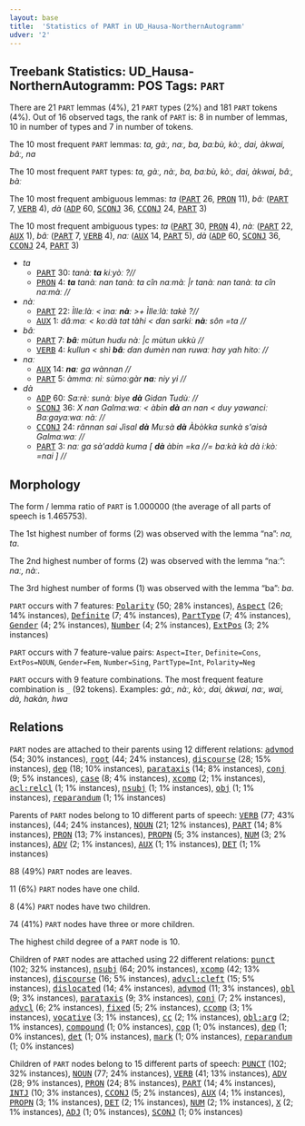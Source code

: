 ```yaml
---
layout: base
title:  'Statistics of PART in UD_Hausa-NorthernAutogramm'
udver: '2'
---
```


## Treebank Statistics: UD_Hausa-NorthernAutogramm: POS Tags: `PART`

There are 21 `PART` lemmas (4%), 21 `PART` types (2%) and 181 `PART` tokens (4%).
Out of 16 observed tags, the rank of `PART` is: 8 in number of lemmas, 10 in number of types and 7 in number of tokens.

The 10 most frequent `PART` lemmas: <em>ta, gàː, naː, ba, baːbù, kòː, dai, àkwai, bâː, na</em>

The 10 most frequent `PART` types:  <em>ta, gàː, nàː, ba, baːbù, kòː, dai, àkwai, bâː, bàː</em>

The 10 most frequent ambiguous lemmas: <em>ta</em> (<tt><a href="ha_northernautogramm-pos-PART.html">PART</a></tt> 26, <tt><a href="ha_northernautogramm-pos-PRON.html">PRON</a></tt> 11), <em>bâː</em> (<tt><a href="ha_northernautogramm-pos-PART.html">PART</a></tt> 7, <tt><a href="ha_northernautogramm-pos-VERB.html">VERB</a></tt> 4), <em>dà</em> (<tt><a href="ha_northernautogramm-pos-ADP.html">ADP</a></tt> 60, <tt><a href="ha_northernautogramm-pos-SCONJ.html">SCONJ</a></tt> 36, <tt><a href="ha_northernautogramm-pos-CCONJ.html">CCONJ</a></tt> 24, <tt><a href="ha_northernautogramm-pos-PART.html">PART</a></tt> 3)

The 10 most frequent ambiguous types:  <em>ta</em> (<tt><a href="ha_northernautogramm-pos-PART.html">PART</a></tt> 30, <tt><a href="ha_northernautogramm-pos-PRON.html">PRON</a></tt> 4), <em>nàː</em> (<tt><a href="ha_northernautogramm-pos-PART.html">PART</a></tt> 22, <tt><a href="ha_northernautogramm-pos-AUX.html">AUX</a></tt> 1), <em>bâː</em> (<tt><a href="ha_northernautogramm-pos-PART.html">PART</a></tt> 7, <tt><a href="ha_northernautogramm-pos-VERB.html">VERB</a></tt> 4), <em>naː</em> (<tt><a href="ha_northernautogramm-pos-AUX.html">AUX</a></tt> 14, <tt><a href="ha_northernautogramm-pos-PART.html">PART</a></tt> 5), <em>dà</em> (<tt><a href="ha_northernautogramm-pos-ADP.html">ADP</a></tt> 60, <tt><a href="ha_northernautogramm-pos-SCONJ.html">SCONJ</a></tt> 36, <tt><a href="ha_northernautogramm-pos-CCONJ.html">CCONJ</a></tt> 24, <tt><a href="ha_northernautogramm-pos-PART.html">PART</a></tt> 3)


* <em>ta</em>
  * <tt><a href="ha_northernautogramm-pos-PART.html">PART</a></tt> 30: <em>tanàː <b>ta</b> kiːyòː ?//</em>
  * <tt><a href="ha_northernautogramm-pos-PRON.html">PRON</a></tt> 4: <em><b>ta</b> tanàː nan tanàː ta cîn naːmàː |r tanàː nan tanàː ta cîn naːmàː //</em>
* <em>nàː</em>
  * <tt><a href="ha_northernautogramm-pos-PART.html">PART</a></tt> 22: <em>Ìlleːlàː < ìnaː <b>nàː</b> >+ Ìlleːlàː takè ?//</em>
  * <tt><a href="ha_northernautogramm-pos-AUX.html">AUX</a></tt> 1: <em>dâːmaː < koːdà tat tàhi < ɗan sarkiː <b>nàː</b> sôn =ta //</em>
* <em>bâː</em>
  * <tt><a href="ha_northernautogramm-pos-PART.html">PART</a></tt> 7: <em><b>bâː</b> mùtun huɗu nàː |c mùtun ukkù //</em>
  * <tt><a href="ha_northernautogramm-pos-VERB.html">VERB</a></tt> 4: <em>kullun < shì <b>bâː</b> ɗan dumèn nan ruwaː hay yah hitoː //</em>
* <em>naː</em>
  * <tt><a href="ha_northernautogramm-pos-AUX.html">AUX</a></tt> 14: <em><b>naː</b> ga wànnan //</em>
  * <tt><a href="ha_northernautogramm-pos-PART.html">PART</a></tt> 5: <em>àmmaː niː sùmoːgàr <b>naː</b> niy yi //</em>
* <em>dà</em>
  * <tt><a href="ha_northernautogramm-pos-ADP.html">ADP</a></tt> 60: <em>Saːrèː sunàː bìye <b>dà</b> Gidan Tudùː //</em>
  * <tt><a href="ha_northernautogramm-pos-SCONJ.html">SCONJ</a></tt> 36: <em>X nan Galmaːwaː < àbin <b>dà</b> an nan < duy yawanciː Baːgayaːwaː nàː //</em>
  * <tt><a href="ha_northernautogramm-pos-CCONJ.html">CCONJ</a></tt> 24: <em>rânnan sai Jìsal <b>dà</b> Muːsà <b>dà</b> Àbòkka sunkà s'aisà Galmaːwaː //</em>
  * <tt><a href="ha_northernautogramm-pos-PART.html">PART</a></tt> 3: <em>naː ga sà'addà kuma [ <b>dà</b> àbin =ka //= baːkà kà dà iːkòː =nai ] //</em>

## Morphology

The form / lemma ratio of `PART` is 1.000000 (the average of all parts of speech is 1.465753).

The 1st highest number of forms (2) was observed with the lemma “na”: <em>na, ta</em>.

The 2nd highest number of forms (2) was observed with the lemma “naː”: <em>naː, nàː</em>.

The 3rd highest number of forms (1) was observed with the lemma “ba”: <em>ba</em>.

`PART` occurs with 7 features: <tt><a href="ha_northernautogramm-feat-Polarity.html">Polarity</a></tt> (50; 28% instances), <tt><a href="ha_northernautogramm-feat-Aspect.html">Aspect</a></tt> (26; 14% instances), <tt><a href="ha_northernautogramm-feat-Definite.html">Definite</a></tt> (7; 4% instances), <tt><a href="ha_northernautogramm-feat-PartType.html">PartType</a></tt> (7; 4% instances), <tt><a href="ha_northernautogramm-feat-Gender.html">Gender</a></tt> (4; 2% instances), <tt><a href="ha_northernautogramm-feat-Number.html">Number</a></tt> (4; 2% instances), <tt><a href="ha_northernautogramm-feat-ExtPos.html">ExtPos</a></tt> (3; 2% instances)

`PART` occurs with 7 feature-value pairs: `Aspect=Iter`, `Definite=Cons`, `ExtPos=NOUN`, `Gender=Fem`, `Number=Sing`, `PartType=Int`, `Polarity=Neg`

`PART` occurs with 9 feature combinations.
The most frequent feature combination is `_` (92 tokens).
Examples: <em>gàː, nàː, kòː, dai, àkwai, naː, wai, dà, hakàn, hwa</em>


## Relations

`PART` nodes are attached to their parents using 12 different relations: <tt><a href="ha_northernautogramm-dep-advmod.html">advmod</a></tt> (54; 30% instances), <tt><a href="ha_northernautogramm-dep-root.html">root</a></tt> (44; 24% instances), <tt><a href="ha_northernautogramm-dep-discourse.html">discourse</a></tt> (28; 15% instances), <tt><a href="ha_northernautogramm-dep-dep.html">dep</a></tt> (18; 10% instances), <tt><a href="ha_northernautogramm-dep-parataxis.html">parataxis</a></tt> (14; 8% instances), <tt><a href="ha_northernautogramm-dep-conj.html">conj</a></tt> (9; 5% instances), <tt><a href="ha_northernautogramm-dep-case.html">case</a></tt> (8; 4% instances), <tt><a href="ha_northernautogramm-dep-xcomp.html">xcomp</a></tt> (2; 1% instances), <tt><a href="ha_northernautogramm-dep-acl-relcl.html">acl:relcl</a></tt> (1; 1% instances), <tt><a href="ha_northernautogramm-dep-nsubj.html">nsubj</a></tt> (1; 1% instances), <tt><a href="ha_northernautogramm-dep-obj.html">obj</a></tt> (1; 1% instances), <tt><a href="ha_northernautogramm-dep-reparandum.html">reparandum</a></tt> (1; 1% instances)

Parents of `PART` nodes belong to 10 different parts of speech: <tt><a href="ha_northernautogramm-pos-VERB.html">VERB</a></tt> (77; 43% instances),  (44; 24% instances), <tt><a href="ha_northernautogramm-pos-NOUN.html">NOUN</a></tt> (21; 12% instances), <tt><a href="ha_northernautogramm-pos-PART.html">PART</a></tt> (14; 8% instances), <tt><a href="ha_northernautogramm-pos-PRON.html">PRON</a></tt> (13; 7% instances), <tt><a href="ha_northernautogramm-pos-PROPN.html">PROPN</a></tt> (5; 3% instances), <tt><a href="ha_northernautogramm-pos-NUM.html">NUM</a></tt> (3; 2% instances), <tt><a href="ha_northernautogramm-pos-ADV.html">ADV</a></tt> (2; 1% instances), <tt><a href="ha_northernautogramm-pos-AUX.html">AUX</a></tt> (1; 1% instances), <tt><a href="ha_northernautogramm-pos-DET.html">DET</a></tt> (1; 1% instances)

88 (49%) `PART` nodes are leaves.

11 (6%) `PART` nodes have one child.

8 (4%) `PART` nodes have two children.

74 (41%) `PART` nodes have three or more children.

The highest child degree of a `PART` node is 10.

Children of `PART` nodes are attached using 22 different relations: <tt><a href="ha_northernautogramm-dep-punct.html">punct</a></tt> (102; 32% instances), <tt><a href="ha_northernautogramm-dep-nsubj.html">nsubj</a></tt> (64; 20% instances), <tt><a href="ha_northernautogramm-dep-xcomp.html">xcomp</a></tt> (42; 13% instances), <tt><a href="ha_northernautogramm-dep-discourse.html">discourse</a></tt> (16; 5% instances), <tt><a href="ha_northernautogramm-dep-advcl-cleft.html">advcl:cleft</a></tt> (15; 5% instances), <tt><a href="ha_northernautogramm-dep-dislocated.html">dislocated</a></tt> (14; 4% instances), <tt><a href="ha_northernautogramm-dep-advmod.html">advmod</a></tt> (11; 3% instances), <tt><a href="ha_northernautogramm-dep-obl.html">obl</a></tt> (9; 3% instances), <tt><a href="ha_northernautogramm-dep-parataxis.html">parataxis</a></tt> (9; 3% instances), <tt><a href="ha_northernautogramm-dep-conj.html">conj</a></tt> (7; 2% instances), <tt><a href="ha_northernautogramm-dep-advcl.html">advcl</a></tt> (6; 2% instances), <tt><a href="ha_northernautogramm-dep-fixed.html">fixed</a></tt> (5; 2% instances), <tt><a href="ha_northernautogramm-dep-ccomp.html">ccomp</a></tt> (3; 1% instances), <tt><a href="ha_northernautogramm-dep-vocative.html">vocative</a></tt> (3; 1% instances), <tt><a href="ha_northernautogramm-dep-cc.html">cc</a></tt> (2; 1% instances), <tt><a href="ha_northernautogramm-dep-obl-arg.html">obl:arg</a></tt> (2; 1% instances), <tt><a href="ha_northernautogramm-dep-compound.html">compound</a></tt> (1; 0% instances), <tt><a href="ha_northernautogramm-dep-cop.html">cop</a></tt> (1; 0% instances), <tt><a href="ha_northernautogramm-dep-dep.html">dep</a></tt> (1; 0% instances), <tt><a href="ha_northernautogramm-dep-det.html">det</a></tt> (1; 0% instances), <tt><a href="ha_northernautogramm-dep-mark.html">mark</a></tt> (1; 0% instances), <tt><a href="ha_northernautogramm-dep-reparandum.html">reparandum</a></tt> (1; 0% instances)

Children of `PART` nodes belong to 15 different parts of speech: <tt><a href="ha_northernautogramm-pos-PUNCT.html">PUNCT</a></tt> (102; 32% instances), <tt><a href="ha_northernautogramm-pos-NOUN.html">NOUN</a></tt> (77; 24% instances), <tt><a href="ha_northernautogramm-pos-VERB.html">VERB</a></tt> (41; 13% instances), <tt><a href="ha_northernautogramm-pos-ADV.html">ADV</a></tt> (28; 9% instances), <tt><a href="ha_northernautogramm-pos-PRON.html">PRON</a></tt> (24; 8% instances), <tt><a href="ha_northernautogramm-pos-PART.html">PART</a></tt> (14; 4% instances), <tt><a href="ha_northernautogramm-pos-INTJ.html">INTJ</a></tt> (10; 3% instances), <tt><a href="ha_northernautogramm-pos-CCONJ.html">CCONJ</a></tt> (5; 2% instances), <tt><a href="ha_northernautogramm-pos-AUX.html">AUX</a></tt> (4; 1% instances), <tt><a href="ha_northernautogramm-pos-PROPN.html">PROPN</a></tt> (3; 1% instances), <tt><a href="ha_northernautogramm-pos-DET.html">DET</a></tt> (2; 1% instances), <tt><a href="ha_northernautogramm-pos-NUM.html">NUM</a></tt> (2; 1% instances), <tt><a href="ha_northernautogramm-pos-X.html">X</a></tt> (2; 1% instances), <tt><a href="ha_northernautogramm-pos-ADJ.html">ADJ</a></tt> (1; 0% instances), <tt><a href="ha_northernautogramm-pos-SCONJ.html">SCONJ</a></tt> (1; 0% instances)

